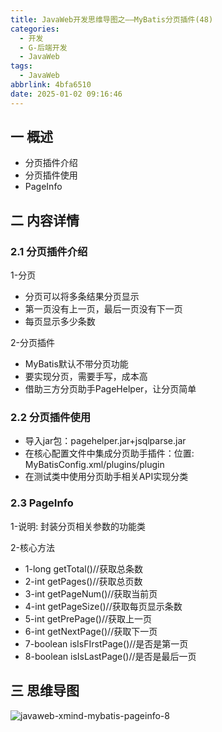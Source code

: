 ```yaml
---
title: JavaWeb开发思维导图之——MyBatis分页插件(48)
categories:
  - 开发
  - G-后端开发
  - JavaWeb
tags:
  - JavaWeb
abbrlink: 4bfa6510
date: 2025-01-02 09:16:46
---
```

## 一 概述

* 分页插件介绍
* 分页插件使用
* PageInfo

<!--more-->

## 二 内容详情

### 2.1 分页插件介绍

1-分页

* 分页可以将多条结果分页显示
* 第一页没有上一页，最后一页没有下一页
* 每页显示多少条数

2-分页插件

* MyBatis默认不带分页功能
* 要实现分页，需要手写，成本高
* 借助三方分页助手PageHelper，让分页简单

### 2.2 分页插件使用

* 导入jar包：pagehelper.jar+jsqlparse.jar
* 在核心配置文件中集成分页助手插件：位置: MyBatisConfig.xml/plugins/plugin
* 在测试类中使用分页助手相关API实现分类

### 2.3 PageInfo

1-说明: 封装分页相关参数的功能类

2-核心方法

* 1-long getTotal()//获取总条数
* 2-int getPages()//获取总页数
* 3-int getPageNum()//获取当前页
* 4-int getPageSize()//获取每页显示条数
* 5-int getPrePage()//获取上一页
* 6-int getNextPage()//获取下一页
* 7-boolean isIsFIrstPage()//是否是第一页
* 8-boolean isIsLastPage()//是否是最后一页

## 三 思维导图

![javaweb-xmind-mybatis-pageinfo-8][1]



[1]:https://cdn.jsdelivr.net/gh/PGzxc/CDN/blog-java/javaweb-xmind-mybatis-pageinfo-8.png